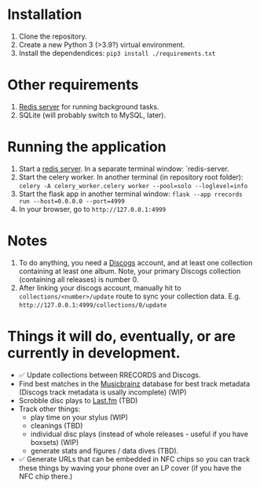 
# Installation
1. Clone the repository.
2. Create a new Python 3 (>3.9?) virtual environment.
3. Install the dependendices: `pip3 install ./requirements.txt`

# Other requirements
1. [Redis server](https://redis.io/docs/getting-started/) for running background tasks.
2. SQLite (will probably switch to MySQL, later).

# Running the application
1. Start a [redis server](https://redis.io/docs/getting-started/). In a separate terminal window: `redis-server.
2. Start the celery worker. In another terminal (in repository root folder): `celery -A celery_worker.celery worker --pool=solo --loglevel=info`
3. Start the flask app in another terminal window: `flask --app rrecords run --host=0.0.0.0 --port=4999`
4. In your browser, go to `http://127.0.0.1:4999`

# Notes
1. To do anything, you need a [Discogs](https://www.discogs.com/) account, and at least one collection containing at least one album. Note, your primary Discogs collection (containing all releases) is number 0.
2. After linking your discogs account, manually hit to `collections/<number>/update` route to sync your collection data. E.g. `http://127.0.0.1:4999/collections/0/update`

# Things it will do, eventually, or are currently in development.
- ✅ Update collections between RRECORDS and Discogs.
- Find best matches in the [Musicbrainz](https://musicbrainz.org/) database for best track metadata (Discogs track metadata is usally incomplete) (WIP)
- Scrobble disc plays to [Last.fm](https://www.last.fm/) (TBD)
- Track other things:
    - play time on your stylus (WIP)
    - cleanings (TBD)
    - individual disc plays (instead of whole releases - useful if you have boxsets) (WIP)
    - generate stats and figures / data dives (TBD).
- ✅ Generate URLs that can be embedded in NFC chips so you can track these things by waving your phone over an LP cover (if you have the NFC chip there.)